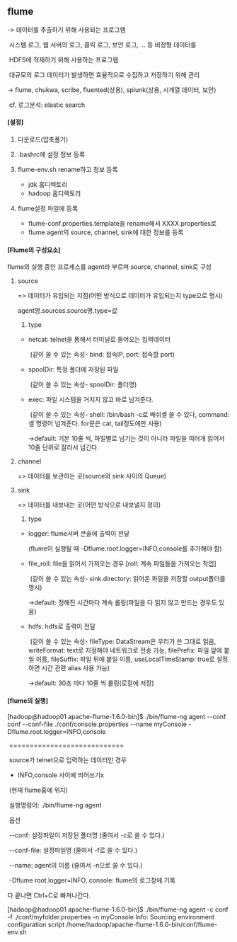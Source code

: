 ## flume

-> 데이터를 추출하기 위해 사용되는 프로그램

​	시스템 로그, 웹 서버의 로그, 클릭 로그, 보안 로그, ... 등 비정형 데이터를

​	HDFS에 적재하기 위해 사용하는 프로그램

​	대규모의 로그 데이터가 발생하면 효율적으로 수집하고 저장하기 위해 관리

-> flume, chukwa, scribe, fluented(상용), splunk(상용, 시계열 데이터, 보안)

​	cf. 로그분석: elastic search

#### [설정]

1. 다운로드(압축풀기)

2. .bashrc에 설정 정보 등록
3. flume-env.sh rename하고 정보 등록
   - jdk 홈디렉토리
   - hadoop 홈디렉토리
4. flume설정 파일에 등록
   - flume-conf.properties.template을 rename해서 XXXX.properties로
   - flume agent의 source, channel, sink에 대한 정보를 등록

#### [Flume의 구성요소]

flume의 실행 중인 프로세스를 agent라 부르며 source, channel, sink로 구성

1. source

   => 데이터가 유입되는 지점(어떤 방식으로 데이터가 유입되는지 type으로 명시)

   agent명.sources.source명.type=값

   1) type

    - netcat: telnet을 통해서 터미널로 들어오는 입력데이터

      ​			(같이 쓸 수 있는 속성- bind: 접속IP, port: 접속할 port)

    - spoolDir: 특정 폴더에 저장된 파일

      ​			(같이 쓸 수 있는 속성- spoolDir: 폴더명)
      
   - exec: 파일 시스템을 거치지 않고 바로 넘겨준다. 

     ​			(같이 쓸 수 있는 속성- shell: /bin/bash -c로 배쉬셸 쓸 수 있다, command: 셸 명령어 넘겨준다. for문은 cat, tail정도에만 사용)

     ->default: 기본 10줄 씩, 파일별로 넘기는 것이 아니라 파일을 여러개 읽어서 10줄 단위로 잘라서 넘긴다.

2. channel

   => 데이터를 보관하는 곳(source와 sink 사이의 Queue)

3. sink

   => 데이터를 내보내는 곳(어떤 방식으로 내보낼지 정의)

   1) type

    - logger: flume서버 콘솔에 출력이 전달

      (flume이 실행될 때 -Dflume.root.logger=INFO,console를 추가해야 함) 

   - file_roll: file을 읽어서 가져오는 경우 [roll: 계속 파일들을 가져오는 작업]

     ​			(같이 쓸 수 있는 속성- sink.directory: 읽어온 파일을 저장할 output폴더를 명시)

     ->default: 정해진 시간마다 계속 롤링(파일을 다 읽지 않고 만드는 경우도 있음)
     
   - hdfs: hdfs로 출력이 전달 

     ​			(같이 쓸 수 있는 속성- fileType: DataStream은 우리가 쓴 그대로 읽음, writeFormat: text로 지정해야 네트워크로 전송 가능, filePrefix: 파일 앞에 붙일 이름, fileSuffix: 파일 뒤에 붙일 이름, useLocalTimeStamp: true로 설정하면 시간 관련 alias 사용 가능)

     ->default: 30초 마다 10줄 씩 롤링(로컬에 저장)

#### [flume의 실행]

[hadoop@hadoop01 apache-flume-1.6.0-bin]$ ./bin/flume-ng agent --conf conf --conf-file ./conf/console.properties --name myConsole -Dflume.root.logger=INFO,console 

​																				 ============================

​																			source가 telnet으로 입력하는 데이터인 경우

- INFO,console 사이에 띄어쓰기x

​	(현재 flume홈에 위치)

​	실행명령어: ./bin/flume-ng agent

​	옵션

​		--conf: 설정파일이 저장된 폴더명 (줄여서 -c로 쓸 수 있다.)

​		--conf-file: 설정파일명 (줄여서 -f로 쓸 수 있다.)

​		--name: agent의 이름 (줄여서 -n으로 쓸 수 있다.)

​	-Dflume root.logger=INFO, console: flume의 로그창에 기록

다 끝나면 Ctrl+C로 빠져나간다.

[hadoop@hadoop01 apache-flume-1.6.0-bin]$ ./bin/flume-ng agent -c conf -f ./conf/myfolder.properties -n myConsole
Info: Sourcing environment configuration script /home/hadoop/apache-flume-1.6.0-bin/conf/flume-env.sh